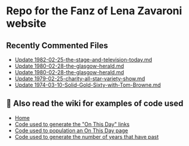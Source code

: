 # Repo for the Fanz of Lena Zavaroni website

## Recently Commented Files
<!-- BLOG-POST-LIST:START -->
- [Update 1982-02-25-the-stage-and-television-today.md](https://github.com/FanzOfLenaZavaroni/fanzoflenazavaroni.github.io/commit/5dbaea3bde9b00fae9d0004c1339bfe1c5fb9d5f)
- [Update 1980-02-28-the-glasgow-herald.md](https://github.com/FanzOfLenaZavaroni/fanzoflenazavaroni.github.io/commit/47fd3c7158b40b2154f08f783e0d0276b48db258)
- [Update 1980-02-28-the-glasgow-herald.md](https://github.com/FanzOfLenaZavaroni/fanzoflenazavaroni.github.io/commit/c82ef106575bcbcd3cdda4bf3c6947e75571658c)
- [Update 1979-02-25-charity-all-star-variety-show.md](https://github.com/FanzOfLenaZavaroni/fanzoflenazavaroni.github.io/commit/c8fc5b546dcf82347384a47caea6a391b24daef3)
- [Update 1974-03-10-Solid-Gold-Sixty-with-Tom-Browne.md](https://github.com/FanzOfLenaZavaroni/fanzoflenazavaroni.github.io/commit/c9fc54bb8037bf8711fd27979c0fd1ce448cd70f)
<!-- BLOG-POST-LIST:END -->

## :notebook: Also read the wiki for examples of code used
* [Home](https://github.com/FanzOfLenaZavaroni/fanzoflenazavaroni.github.io/wiki)
* [Code used to generate the "On This Day" links](https://github.com/FanzOfLenaZavaroni/fanzoflenazavaroni.github.io/wiki/On-This-Day-Code)
* [Code used to population an On This Day page](https://github.com/FanzOfLenaZavaroni/fanzoflenazavaroni.github.io/wiki/Code-used-to-population-an-On-This-Day-page)
* [Code used to generate the number of years that have past](https://github.com/FanzOfLenaZavaroni/fanzoflenazavaroni.github.io/wiki/Number-of-years-gone-by-code)
